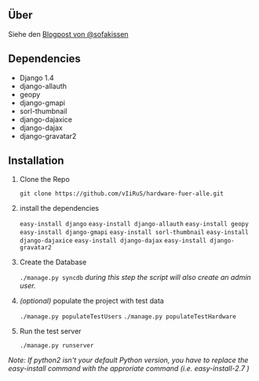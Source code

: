 ## Über
Siehe den [Blogpost von @sofakissen](http://raummaschine.de/blog/2012/09/16/bedingungslos-gescheite-hardware-fuer-alle/)

## Dependencies
* Django 1.4
* django-allauth
* geopy
* django-gmapi
* sorl-thumbnail
* django-dajaxice
* django-dajax
* django-gravatar2

## Installation

1. Clone the Repo

    ```git clone https://github.com/vIiRuS/hardware-fuer-alle.git```

2. install the dependencies

    ```easy-install django```
    ```easy-install django-allauth```
    ```easy-install geopy```
    ```easy-install django-gmapi```
    ```easy-install sorl-thumbnail```
    ```easy-install django-dajaxice```
    ```easy-install django-dajax```
    ```easy-install django-gravatar2```

3. Create the Database

    ```./manage.py syncdb``` _during this step the script will also create an admin user._

4. _(optional)_ populate the project with test data

    ```./manage.py populateTestUsers```
    ```./manage.py populateTestHardware```

5. Run the test server

    ```./manage.py runserver```

_Note: If python2 isn't your default Python version, you have to replace the easy-install command with the approriate command (i.e. easy-install-2.7 )_